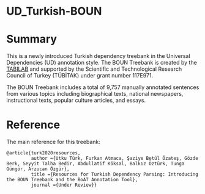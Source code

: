 # UD_Turkish-BOUN

# Summary

This is a newly introduced Turkish dependency treebank in the Universal Dependencies (UD) annotation style. The BOUN Treebank is created by the [TABILAB](http://http://tabilab.cmpe.boun.edu.tr/) and supported by the Scientific and Technological Research Council of Turkey (TÜBİTAK) under grant number 117E971. 

The BOUN Treebank includes a total of 9,757 manually annotated sentences from various topics including biographical texts, national newspapers, instructional texts, popular culture articles, and essays. 

# Reference

The main reference for this treebank:

```
@article{turk2020resources,
         author ={Utku Türk, Furkan Atmaca, Şaziye Betül Özateş, Gözde Berk, Seyyit Talha Bedir, Abdullatif Köksal, Balkız Öztürk, Tunga Güngör, Arzucan Özgür},
         title ={Resources for Turkish Dependency Parsing: Introducing the BOUN Treebank and the BoAT Annotation Tool},
         journal ={Under Review}}
```
